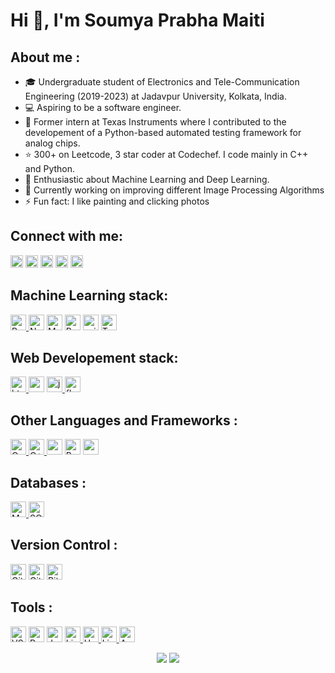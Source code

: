 <h1>Hi 👋, I'm Soumya Prabha Maiti</h1>

<h2>About me :</h2>

- 🎓 Undergraduate student of Electronics and Tele-Communication Engineering (2019-2023) at Jadavpur University, Kolkata, India. 
- 💻 Aspiring to be a software engineer.
- 🏢 Former intern at Texas Instruments where I contributed to the developement of a Python-based automated testing framework for analog chips.
- ⭐ 300+ on Leetcode, 3 star coder at Codechef. I code mainly in C++ and Python.
- 🤖 Enthusiastic about Machine Learning and Deep Learning.
- 🔬 Currently working on improving different Image Processing Algorithms 
- ⚡ Fun fact: I like painting and clicking photos


<p>
<h2>Connect with me:</h2>
<a href="mailto:soumyaprabhamaiti2001@gmail.com"><img src="https://img.shields.io/badge/Email-c14438?&logo=gmail&logoColor=white" alt="EmailId" height="20"/></a>
<a href="https://www.linkedin.com/in/soumya-prabha-maiti/" target="blank"><img src="https://img.shields.io/badge/Linkedin-%230077B5.svg?logo=linkedin&logoColor=white" alt="LinkedinId" height="20" /></a>
<a href="https://www.leetcode.com/soumya_prabha_maiti" target="blank"><img src="https://img.shields.io/badge/LeetCode-000000?logo=LeetCode&logoColor=#d16c06" alt="LeetcodeId" height="20" /></a>
<a href="https://kaggle.com/soumyaprabhamaiti" target="blank"><img src="https://img.shields.io/badge/Kaggle-035a7d?logo=kaggle&logoColor=white" alt="KaggleId" height="20"/></a>
<a href="https://www.codechef.com/users/soumya_prabha" target="blank"><img src="https://img.shields.io/badge/CodeChef-%23964C00.svg?logo=CodeChef&logoColor=white" alt="CodechefId" height="20" /></a>
</p>
<!-- TODO : add usernames inside badges -->
<!-- <a href="mailto:soumyaprabhamaiti2001@gmail.com"><img src="https://img.shields.io/badge/soumyaprabhamaiti2001@gmail.com-c14438?&logo=gmail&logoColor=white" alt="Email" height="20"/></a>
<a href="https://www.linkedin.com/in/soumya-prabha-maiti/" target="blank"><img src="https://img.shields.io/badge/soumya-prabha-maiti-%230077B5.svg?logo=linkedin&logoColor=white" alt="LinkedinId" height="20" /></a> -->


<p>
<h2>Machine Learning stack:</h2>
<a href="https://www.python.org" target="blank"> <img src="https://img.shields.io/badge/python-3670A0?style=for-the-badge&logo=python&logoColor=ffdd54" alt="Python" height="25"/> </a> 
<a href="https://numpy.org/" target="blank"><img src="https://img.shields.io/badge/numpy-%23013243.svg?style=for-the-badge&logo=numpy&logoColor=white" alt="Numpy" height="25"/></a>
<a href="https://matplotlib.org/" target="blank"><img src="https://img.shields.io/badge/Matplotlib-%23ffffff.svg?style=for-the-badge&logo=Matplotlib&logoColor=black" alt="Matplotlib" height="25"/></a>
<a href="https://pandas.pydata.org/" target="blank"><img src="https://img.shields.io/badge/pandas-%23150458.svg?style=for-the-badge&logo=pandas&logoColor=white" alt="Pandas" height="25"/></a>
<a href="https://scikit-learn.org/" target="blank"> <img src="https://img.shields.io/badge/scikit--learn-%23F7931E.svg?style=for-the-badge&logo=scikit-learn&logoColor=white" alt="scikit-learn" height="25"/></a>
<a href="https://www.tensorflow.org" target="blank"> <img src="https://img.shields.io/badge/TensorFlow-%23FF6F00.svg?style=for-the-badge&logo=TensorFlow&logoColor=white" alt="TensorFlow" height="25"/> </a>
<!-- <a href="https://pytorch.org/" target="blank"> <img src="https://img.shields.io/badge/PyTorch-%23EE4C2C.svg?style=for-the-badge&logo=PyTorch&logoColor=white" alt="pytorch" height="25"/> </a>   -->
</p>


<p>
<h2>Web Developement stack:</h2>
<a href="https://developer.mozilla.org/en-US/docs/Web/HTML" target="blank"><img src="https://img.shields.io/badge/HTML5-%23E34F26.svg?style=for-the-badge&logo=html5&logoColor=white" alt="html5" height="25"/> </a>  
<a href="https://developer.mozilla.org/en-US/docs/Web/CSS" target="blank"><img src="https://img.shields.io/badge/CSS3-%231572B6.svg?style=for-the-badge&logo=css3&logoColor=white" alt="css3" height="25"/></a> 
<a href="https://developer.mozilla.org/en-US/docs/Web/JavaScript" target="blank"> <img src="https://img.shields.io/badge/javascript-%23323330.svg?style=for-the-badge&logo=javascript&logoColor=%23F7DF1E" alt="javascript" height="25"/> </a>
<a href="https://flask.palletsprojects.com/" target="blank"> <img src="https://img.shields.io/badge/flask-%23000.svg?style=for-the-badge&logo=flask&logoColor=white" alt="flask" height="25"/></a> 
</p>


<p>
<h2>Other Languages and Frameworks :</h2>
<a href="https://www.cprogramming.com/" target="blank"> <img src="https://img.shields.io/badge/c-%2300599C.svg?style=for-the-badge&logo=c&logoColor=white" alt="C" height="25"/> </a> 
<a href="https://en.cppreference.com/w/" target="blank"><img src="https://img.shields.io/badge/c++-%2300599C.svg?style=for-the-badge&logo=c%2B%2B&logoColor=white" alt="C++" height="25"/> </a>
<a href="#" target="blank"><img src="https://img.shields.io/badge/markdown-%23000000.svg?style=for-the-badge&logo=markdown&logoColor=white" alt="markdown" height="25"/></a>
<a href="#" target="blank"><img src="https://img.shields.io/badge/Bash_script-%23121011.svg?style=for-the-badge&logo=gnu-bash&logoColor=white" alt="Bash scipting" height="25"/></a>
<a href="https://www.mathworks.com/" target="blank"> <img src="https://img.shields.io/badge/MATLAB-%2300599C.svg?style=for-the-badge" alt="matlab" height="25"/> </a> 
</p>


<p>
<h2>Databases :</h2>
<a href="https://www.mysql.com/" target="blank"> <img src="https://img.shields.io/badge/mysql-%23121011.svg?style=for-the-badge&logo=mysql&logoColor=white" alt="MySQL" height="25"/> </a>
<a href="https://www.sqlite.org/" target="blank"> <img src="https://img.shields.io/badge/sqlite-%2307405e.svg?style=for-the-badge&logo=sqlite&logoColor=white" alt="SQLite" height="25"/> </a>
</p>


<p>
<h2>Version Control :</h2>
<a href="https://git-scm.com/" target="blank"> <img src="https://img.shields.io/badge/git-%23F05033.svg?style=for-the-badge&logo=git&logoColor=white" alt="Git" height="25"/></a>
<a href="https://github.com/" target="blank"> <img src="https://img.shields.io/badge/github-%23121011.svg?style=for-the-badge&logo=github&logoColor=white" alt="GitHub" height="25"/></a>
<a href="https://bitbucket.org/product/" target="blank"> <img src="https://img.shields.io/badge/bitbucket-%230047B3.svg?style=for-the-badge&logo=bitbucket&logoColor=white" alt="Bitbucket" height="25"/></a>
</p>


<p>
<h2>Tools :</h2>
<a href="https://code.visualstudio.com/" target="blank"><img src="https://img.shields.io/badge/VS%20Code-0078d7.svg?style=for-the-badge&logo=visual-studio-code&logoColor=white" alt="VS Code" height="25"/></a> 
<a href="https://www.jetbrains.com/pycharm/" target="blank"><img src="https://img.shields.io/badge/pycharm-143?style=for-the-badge&logo=pycharm&logoColor=black&color=black&labelColor=green" alt="PyCharm" height="25"/></a> 
<a href="https://jupyter.org/" target="blank"><img src="https://img.shields.io/badge/jupyter-%23F37726.svg?style=for-the-badge&logo=jupyter&logoColor=white" alt="Jupyter" height="25"/></a> 
<a href="https://www.linux.org/" target="blank"> <img src="https://img.shields.io/badge/Linux-FCC624?style=for-the-badge&logo=linux&logoColor=black" alt="Linux" height="25"/> </a> 
<a href="https://heroku.com" target="blank"> <img src="https://img.shields.io/badge/heroku-%23430098.svg?style=for-the-badge&logo=heroku&logoColor=white" alt="Heroku" height="25"/> </a>
<a href="https://www.linode.com/" target="blank"> <img src="https://img.shields.io/badge/linode-00A95C?style=for-the-badge&logo=linode&logoColor=white" alt="Linode" height="25"/> </a>
<a href="https://www.arduino.cc/" target="blank"> <img src="https://img.shields.io/badge/-Arduino-00979D?style=for-the-badge&logo=Arduino&logoColor=white" alt="Arduino" height="25"/> </a>
</p>


<p align="center">
  <img src="https://github-readme-stats.vercel.app/api?username=soumya-prabha-maiti&show_icons=true&line_height=20&theme=tokyonight" /> <img src="https://github-readme-stats.vercel.app/api/top-langs/?username=soumya-prabha-maiti&layout=compact&theme=tokyonight" />
</p>

<!-- [*Like what you see? Consider nominating me for GitHub Stars!*](https://stars.github.com/nominate/) -->

